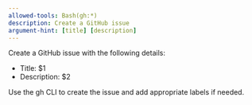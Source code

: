 ```yaml
---
allowed-tools: Bash(gh:*)
description: Create a GitHub issue
argument-hint: [title] [description]
---
```


Create a GitHub issue with the following details:

-   Title: $1
-   Description: $2

Use the gh CLI to create the issue and add appropriate labels if needed.
